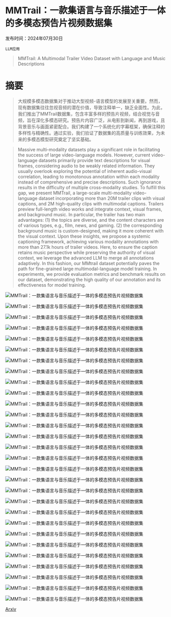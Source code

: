 # MMTrail：一款集语言与音乐描述于一体的多模态预告片视频数据集

发布时间：2024年07月30日

`LLM应用`

> MMTrail: A Multimodal Trailer Video Dataset with Language and Music Descriptions

# 摘要

> 大规模多模态数据集对于推动大型视频-语言模型的发展至关重要。然而，现有数据集往往忽视音频的潜在价值，导致注释单一，缺乏全面性。为此，我们推出了MMTrail数据集，包含丰富多样的预告片视频，结合视觉与音频，旨在深化多模态研究。预告片内容广泛，从电影到新闻，再到游戏，且背景音乐与画面紧密配合。我们构建了一个系统化的字幕框架，确保注释的多样性与精确性。通过实验，我们验证了数据集的高质量与训练效果，为未来的多模态模型研究奠定了坚实基础。

> Massive multi-modality datasets play a significant role in facilitating the success of large video-language models. However, current video-language datasets primarily provide text descriptions for visual frames, considering audio to be weakly related information. They usually overlook exploring the potential of inherent audio-visual correlation, leading to monotonous annotation within each modality instead of comprehensive and precise descriptions. Such ignorance results in the difficulty of multiple cross-modality studies. To fulfill this gap, we present MMTrail, a large-scale multi-modality video-language dataset incorporating more than 20M trailer clips with visual captions, and 2M high-quality clips with multimodal captions. Trailers preview full-length video works and integrate context, visual frames, and background music. In particular, the trailer has two main advantages: (1) the topics are diverse, and the content characters are of various types, e.g., film, news, and gaming. (2) the corresponding background music is custom-designed, making it more coherent with the visual context. Upon these insights, we propose a systemic captioning framework, achieving various modality annotations with more than 27.1k hours of trailer videos. Here, to ensure the caption retains music perspective while preserving the authority of visual context, we leverage the advanced LLM to merge all annotations adaptively. In this fashion, our MMtrail dataset potentially paves the path for fine-grained large multimodal-language model training. In experiments, we provide evaluation metrics and benchmark results on our dataset, demonstrating the high quality of our annotation and its effectiveness for model training.

![MMTrail：一款集语言与音乐描述于一体的多模态预告片视频数据集](../../../paper_images/2407.20962/x1.png)

![MMTrail：一款集语言与音乐描述于一体的多模态预告片视频数据集](../../../paper_images/2407.20962/x2.png)

![MMTrail：一款集语言与音乐描述于一体的多模态预告片视频数据集](../../../paper_images/2407.20962/x3.png)

![MMTrail：一款集语言与音乐描述于一体的多模态预告片视频数据集](../../../paper_images/2407.20962/objects_wordcloud.png)

![MMTrail：一款集语言与音乐描述于一体的多模态预告片视频数据集](../../../paper_images/2407.20962/background_wordcloud.png)

![MMTrail：一款集语言与音乐描述于一体的多模态预告片视频数据集](../../../paper_images/2407.20962/x4.png)

![MMTrail：一款集语言与音乐描述于一体的多模态预告片视频数据集](../../../paper_images/2407.20962/of-top.png)

![MMTrail：一款集语言与音乐描述于一体的多模态预告片视频数据集](../../../paper_images/2407.20962/of-top-.png)

![MMTrail：一款集语言与音乐描述于一体的多模态预告片视频数据集](../../../paper_images/2407.20962/of-bottom.png)

![MMTrail：一款集语言与音乐描述于一体的多模态预告片视频数据集](../../../paper_images/2407.20962/of-bottom-.png)

![MMTrail：一款集语言与音乐描述于一体的多模态预告片视频数据集](../../../paper_images/2407.20962/ocr-top.png)

![MMTrail：一款集语言与音乐描述于一体的多模态预告片视频数据集](../../../paper_images/2407.20962/ocr-top-.png)

![MMTrail：一款集语言与音乐描述于一体的多模态预告片视频数据集](../../../paper_images/2407.20962/ocr-bottom.png)

![MMTrail：一款集语言与音乐描述于一体的多模态预告片视频数据集](../../../paper_images/2407.20962/ocr-bottom-.png)

![MMTrail：一款集语言与音乐描述于一体的多模态预告片视频数据集](../../../paper_images/2407.20962/iq-top.png)

![MMTrail：一款集语言与音乐描述于一体的多模态预告片视频数据集](../../../paper_images/2407.20962/iq-top-.png)

![MMTrail：一款集语言与音乐描述于一体的多模态预告片视频数据集](../../../paper_images/2407.20962/iq-bottom.png)

![MMTrail：一款集语言与音乐描述于一体的多模态预告片视频数据集](../../../paper_images/2407.20962/iq-bottom-.png)

![MMTrail：一款集语言与音乐描述于一体的多模态预告片视频数据集](../../../paper_images/2407.20962/x5.png)

![MMTrail：一款集语言与音乐描述于一体的多模态预告片视频数据集](../../../paper_images/2407.20962/x6.png)

![MMTrail：一款集语言与音乐描述于一体的多模态预告片视频数据集](../../../paper_images/2407.20962/x7.png)

![MMTrail：一款集语言与音乐描述于一体的多模态预告片视频数据集](../../../paper_images/2407.20962/x8.png)

![MMTrail：一款集语言与音乐描述于一体的多模态预告片视频数据集](../../../paper_images/2407.20962/x9.png)

![MMTrail：一款集语言与音乐描述于一体的多模态预告片视频数据集](../../../paper_images/2407.20962/x10.png)

![MMTrail：一款集语言与音乐描述于一体的多模态预告片视频数据集](../../../paper_images/2407.20962/x11.png)

![MMTrail：一款集语言与音乐描述于一体的多模态预告片视频数据集](../../../paper_images/2407.20962/x12.png)

![MMTrail：一款集语言与音乐描述于一体的多模态预告片视频数据集](../../../paper_images/2407.20962/x13.png)

![MMTrail：一款集语言与音乐描述于一体的多模态预告片视频数据集](../../../paper_images/2407.20962/x14.png)

![MMTrail：一款集语言与音乐描述于一体的多模态预告片视频数据集](../../../paper_images/2407.20962/x15.png)

[Arxiv](https://arxiv.org/abs/2407.20962)